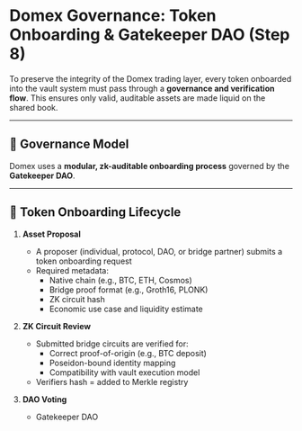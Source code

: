 # Domex Governance: Token Onboarding & Gatekeeper DAO (Step 8)

To preserve the integrity of the Domex trading layer, every token onboarded into the vault system must pass through a **governance and verification flow**. This ensures only valid, auditable assets are made liquid on the shared book.

---

## 🧱 Governance Model

Domex uses a **modular, zk-auditable onboarding process** governed by the **Gatekeeper DAO**.

---

## 🔄 Token Onboarding Lifecycle

1. **Asset Proposal**
   - A proposer (individual, protocol, DAO, or bridge partner) submits a token onboarding request
   - Required metadata:
     - Native chain (e.g., BTC, ETH, Cosmos)
     - Bridge proof format (e.g., Groth16, PLONK)
     - ZK circuit hash
     - Economic use case and liquidity estimate

2. **ZK Circuit Review**
   - Submitted bridge circuits are verified for:
     - Correct proof-of-origin (e.g., BTC deposit)
     - Poseidon-bound identity mapping
     - Compatibility with vault execution model
   - Verifiers hash = added to Merkle registry

3. **DAO Voting**
   - Gatekeeper DAO
